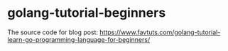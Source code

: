 # golang-tutorial-beginners
The source code for blog post: https://www.favtuts.com/golang-tutorial-learn-go-programming-language-for-beginners/
